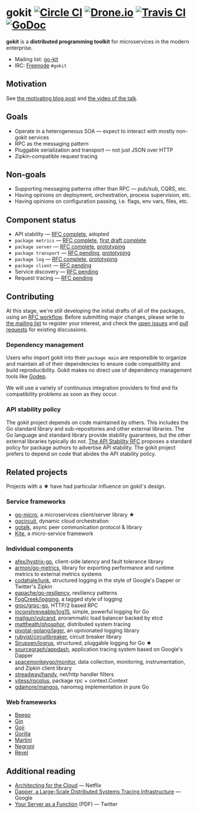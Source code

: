 # gokit [![Circle CI](https://circleci.com/gh/peterbourgon/gokit.svg?style=svg)](https://circleci.com/gh/peterbourgon/gokit) [![Drone.io](https://drone.io/github.com/peterbourgon/gokit/status.png)](https://drone.io/github.com/peterbourgon/gokit/latest) [![Travis CI](https://travis-ci.org/peterbourgon/gokit.svg?branch=master)](https://travis-ci.org/peterbourgon/gokit) [![GoDoc](https://godoc.org/github.com/peterbourgon/gokit?status.svg)](https://godoc.org/github.com/peterbourgon/gokit)

**gokit** is a **distributed programming toolkit** for microservices in the modern enterprise.

- Mailing list: [go-kit](https://groups.google.com/forum/#!forum/go-kit)
- IRC: [Freenode](https://freenode.net) `#gokit`

## Motivation

See [the motivating blog post](http://peter.bourgon.org/go-kit) and [the video of the talk](https://www.youtube.com/watch?v=iFR_7AKkJFU).

## Goals

- Operate in a heterogeneous SOA — expect to interact with mostly non-gokit services
- RPC as the messaging pattern
- Pluggable serialization and transport — not just JSON over HTTP
- Zipkin-compatible request tracing

## Non-goals

- Supporting messaging patterns other than RPC — pub/sub, CQRS, etc.
- Having opinions on deployment, orchestration, process supervision, etc.
- Having opinions on configuration passing, i.e. flags, env vars, files, etc.

## Component status

- API stability — [RFC complete](https://github.com/peterbourgon/gokit/blob/master/rfc/rfc007-api-stability.md), adopted
- `package metrics` — [RFC complete](https://github.com/peterbourgon/gokit/blob/master/rfc/rfc003-package-metrics.md), [first draft complete](https://github.com/peterbourgon/gokit/tree/master/metrics)
- `package server` — [RFC complete](https://github.com/peterbourgon/gokit/blob/master/rfc/rfc000-package-server.md), [prototyping](https://github.com/peterbourgon/gokit/pull/14)
- `package transport` — [RFC pending](https://github.com/peterbourgon/gokit/blob/master/rfc/rfc002-package-transport.md), [prototyping](https://github.com/peterbourgon/gokit/pull/14)
- `package log` — [RFC complete](https://github.com/peterbourgon/gokit/blob/master/rfc/rfc004-package-log.md), [prototyping](https://github.com/peterbourgon/gokit/pull/16)
- `package client` — [RFC pending](https://github.com/peterbourgon/gokit/blob/master/rfc/rfc001-package-client.md)
- Service discovery — [RFC pending](https://github.com/peterbourgon/gokit/blob/master/rfc/rfc005-service-discovery.md)
- Request tracing — [RFC pending](https://github.com/peterbourgon/gokit/blob/master/rfc/rfc006-request-tracing.md)

## Contributing

At this stage, we're still developing the initial drafts of all of the packages, using an
[RFC workflow](https://github.com/peterbourgon/gokit/tree/master/rfc).
Before submitting major changes, please write to
 [the mailing list](https://groups.google.com/forum/#!forum/go-kit)
to register your interest, and check the
 [open issues](https://github.com/peterbourgon/gokit/issues) and
 [pull requests](https://github.com/peterbourgon/gokit/pulls)
for existing discussions.

### Dependency management

Users who import gokit into their `package main` are responsible to organize
and maintain all of their dependencies to ensure code compatibility and build
reproducibility. Gokit makes no direct use of dependency management tools like
[Godep](https://github.com/tools/godep).

We will use a variety of continuous integration providers to find and fix
compatibility problems as soon as they occur.

### API stability policy

The gokit project depends on code maintained by others. This includes the Go
standard library and sub-repositories and other external libraries.
The Go language and standard library provide stability guarantees, but the other external libraries typically do not.
[The API Stability RFC](https://github.com/peterbourgon/gokit/tree/master/rfc/rfc007-api-stability.md)
proposes a standard policy for package authors to advertise API stability.
The gokit project prefers to depend on code that abides the API stability policy.

## Related projects

Projects with a ★ have had particular influence on gokit's design.

### Service frameworks

- [go-micro](https://github.com/asim/go-micro), a microservices client/server library ★
- [gocircuit](https://github.com/gocircuit/circuit), dynamic cloud orchestration
- [gotalk](https://github.com/rsms/gotalk), async peer communication protocol &amp; library
- [Kite](https://github.com/koding/kite), a micro-service framework

### Individual components

- [afex/hystrix-go](https://github.com/afex/hystrix-go), client-side latency and fault tolerance library
- [armon/go-metrics](https://github.com/armon/go-metrics), library for exporting performance and runtime metrics to external metrics systems
- [codahale/lunk](https://github.com/codahale/lunk), structured logging in the style of Google's Dapper or Twitter's Zipkin
- [eapache/go-resiliency](https://github.com/eapache/go-resiliency), resiliency patterns
- [FogCreek/logging](https://github.com/FogCreek/logging), a tagged style of logging
- [grpc/grpc-go](https://github.com/grpc/grpc-go), HTTP/2 based RPC
- [inconshreveable/log15](https://github.com/inconshreveable/log15), simple, powerful logging for Go
- [mailgun/vulcand](https://github.com/mailgun/vulcand), prorammatic load balancer backed by etcd
- [mattheath/phosphor](https://github.com/mattheath/phosphor), distributed system tracing
- [pivotal-golang/lager](https://github.com/pivotal-golang/lager), an opinionated logging library
- [rubyist/circuitbreaker](https://github.com/rubyist/circuitbreaker), circuit breaker library
- [Sirupsen/logrus](https://github.com/Sirupsen/logrus), structured, pluggable logging for Go ★
- [sourcegraph/appdash](https://github.com/sourcegraph/appdash), application tracing system based on Google's Dapper
- [spacemonkeygo/monitor](https://github.com/spacemonkeygo/monitor), data collection, monitoring, instrumentation, and Zipkin client library
- [streadway/handy](https://github.com/streadway/handy), net/http handler filters
- [vitess/rpcplus](https://godoc.org/code.google.com/p/vitess/go/rpcplus), package rpc + context.Context
- [gdamore/mangos](https://github.com/gdamore/mangos), nanomsg implementation in pure Go

### Web frameworks

- [Beego](http://beego.me/)
- [Gin](https://gin-gonic.github.io/gin/)
- [Goji](https://github.com/zenazn/goji)
- [Gorilla](http://www.gorillatoolkit.org)
- [Martini](https://github.com/go-martini/martini)
- [Negroni](https://github.com/codegangsta/negroni)
- [Revel](https://revel.github.io/)

## Additional reading

- [Architecting for the Cloud](http://fr.slideshare.net/stonse/architecting-for-the-cloud-using-netflixoss-codemash-workshop-29852233) — Netflix
- [Dapper, a Large-Scale Distributed Systems Tracing Infrastructure](http://research.google.com/pubs/pub36356.html) — Google
- [Your Server as a Function](http://monkey.org/~marius/funsrv.pdf) (PDF) — Twitter

